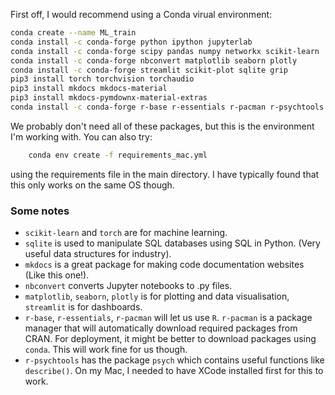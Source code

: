First off, I would recommend using a Conda virual environment:

```bash
conda create --name ML_train
conda install -c conda-forge python ipython jupyterlab 
conda install -c conda-forge scipy pandas numpy networkx scikit-learn
conda install -c conda-forge nbconvert matplotlib seaborn plotly
conda install -c conda-forge streamlit scikit-plot sqlite grip
pip3 install torch torchvision torchaudio
pip3 install mkdocs mkdocs-material
pip3 install mkdocs-pymdownx-material-extras
conda install -c conda-forge r-base r-essentials r-pacman r-psychtools
```

We probably don't need all of these packages, but this is the environment I'm working with. You can also try:

```bash
    conda env create -f requirements_mac.yml
```

using the requirements file in the main directory. I have typically found that this only works on the same OS though.

### Some notes
- `scikit-learn` and `torch` are for machine learning.
- `sqlite` is used to manipulate SQL databases using SQL in Python. (Very useful data structures for industry).
- `mkdocs` is a great package for making code documentation websites (Like this one!).
- `nbconvert` converts Jupyter notebooks to .py files. 
- `matplotlib`, `seaborn`, `plotly` is for plotting and data visualisation, `streamlit` is for dashboards.
- `r-base`, `r-essentials`, `r-pacman` will let us use `R`. `r-pacman` is a package manager that will automatically download required packages from CRAN. For deployment, it might be better to download packages using `conda`. This will work fine for us though.
- `r-psychtools` has the package `psych` which contains useful functions like `describe()`. On my Mac, I needed to have XCode installed first for this to work.
